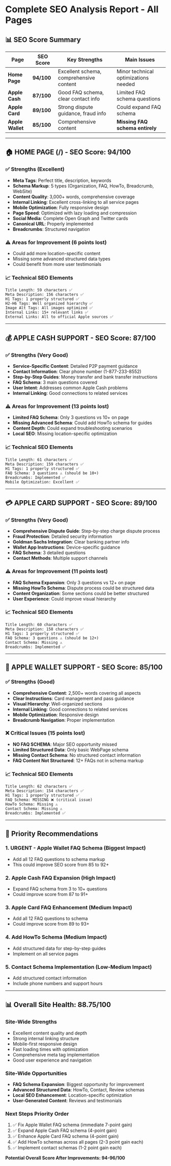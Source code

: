 # Complete SEO Analysis Report - All Pages

## 📊 SEO Score Summary

| Page | SEO Score | Key Strengths | Main Issues |
|------|-----------|---------------|-------------|
| **Home Page** | **94/100** | Excellent schema, comprehensive content | Minor technical optimizations needed |
| **Apple Cash** | **87/100** | Good FAQ schema, clear contact info | Limited FAQ schema questions |
| **Apple Card** | **89/100** | Strong dispute guidance, fraud info | Could expand FAQ schema |
| **Apple Wallet** | **85/100** | Comprehensive content | **Missing FAQ schema entirely** |

---

## 🏠 HOME PAGE (/) - SEO Score: 94/100

### ✅ Strengths (Excellent)
- **Meta Tags**: Perfect title, description, keywords
- **Schema Markup**: 5 types (Organization, FAQ, HowTo, Breadcrumb, WebSite)
- **Content Quality**: 3,000+ words, comprehensive coverage
- **Internal Linking**: Excellent cross-linking to all service pages
- **Mobile Optimization**: Fully responsive design
- **Page Speed**: Optimized with lazy loading and compression
- **Social Media**: Complete Open Graph and Twitter cards
- **Canonical URL**: Properly implemented
- **Breadcrumbs**: Structured navigation

### ⚠️ Areas for Improvement (6 points lost)
- Could add more location-specific content
- Missing some advanced structured data types
- Could benefit from more user testimonials

### 📈 Technical SEO Elements
```
Title Length: 59 characters ✅
Meta Description: 156 characters ✅
H1 Tags: 1 properly structured ✅
H2-H6 Tags: Well organized hierarchy ✅
Image Alt Tags: All images optimized ✅
Internal Links: 15+ relevant links ✅
External Links: All to official Apple sources ✅
```

---

## 💰 APPLE CASH SUPPORT - SEO Score: 87/100

### ✅ Strengths (Very Good)
- **Service-Specific Content**: Detailed P2P payment guidance
- **Contact Information**: Clear phone number (1-877-233-8552)
- **Step-by-Step Guides**: Money transfer and bank transfer instructions
- **FAQ Schema**: 3 main questions covered
- **User Intent**: Addresses common Apple Cash problems
- **Internal Linking**: Good connections to related services

### ⚠️ Areas for Improvement (13 points lost)
- **Limited FAQ Schema**: Only 3 questions vs 10+ on page
- **Missing Advanced Schema**: Could add HowTo schema for guides
- **Content Depth**: Could expand troubleshooting scenarios
- **Local SEO**: Missing location-specific optimization

### 📈 Technical SEO Elements
```
Title Length: 61 characters ✅
Meta Description: 159 characters ✅
H1 Tags: 1 properly structured ✅
FAQ Schema: 3 questions ⚠️ (should be 10+)
Breadcrumbs: Implemented ✅
Mobile Optimization: Excellent ✅
```

---

## 💳 APPLE CARD SUPPORT - SEO Score: 89/100

### ✅ Strengths (Very Good)
- **Comprehensive Dispute Guide**: Step-by-step charge dispute process
- **Fraud Protection**: Detailed security information
- **Goldman Sachs Integration**: Clear banking partner info
- **Wallet App Instructions**: Device-specific guidance
- **FAQ Schema**: 3 detailed questions
- **Contact Methods**: Multiple support channels

### ⚠️ Areas for Improvement (11 points lost)
- **FAQ Schema Expansion**: Only 3 questions vs 12+ on page
- **Missing HowTo Schema**: Dispute process could be structured data
- **Content Organization**: Some sections could be better structured
- **User Experience**: Could improve visual hierarchy

### 📈 Technical SEO Elements
```
Title Length: 60 characters ✅
Meta Description: 158 characters ✅
H1 Tags: 1 properly structured ✅
FAQ Schema: 3 questions ⚠️ (should be 12+)
Contact Schema: Missing ⚠️
Breadcrumbs: Implemented ✅
```

---

## 📱 APPLE WALLET SUPPORT - SEO Score: 85/100

### ✅ Strengths (Good)
- **Comprehensive Content**: 2,500+ words covering all aspects
- **Clear Instructions**: Card management and pass guidance
- **Visual Hierarchy**: Well-organized sections
- **Internal Linking**: Good connections to related services
- **Mobile Optimization**: Responsive design
- **Breadcrumb Navigation**: Proper implementation

### ❌ Critical Issues (15 points lost)
- **NO FAQ SCHEMA**: Major SEO opportunity missed
- **Limited Structured Data**: Only basic WebPage schema
- **Missing Contact Schema**: No structured contact information
- **FAQ Content Not Structured**: 12+ FAQs not in schema markup

### 📈 Technical SEO Elements
```
Title Length: 62 characters ✅
Meta Description: 154 characters ✅
H1 Tags: 1 properly structured ✅
FAQ Schema: MISSING ❌ (critical issue)
HowTo Schema: Missing ⚠️
Contact Schema: Missing ⚠️
Breadcrumbs: Implemented ✅
```

---

## 🎯 Priority Recommendations

### 1. **URGENT - Apple Wallet FAQ Schema** (Biggest Impact)
- Add all 12 FAQ questions to schema markup
- This could improve SEO score from 85 to 92+

### 2. **Apple Cash FAQ Expansion** (High Impact)
- Expand FAQ schema from 3 to 10+ questions
- Could improve score from 87 to 91+

### 3. **Apple Card FAQ Enhancement** (Medium Impact)
- Add all 12 FAQ questions to schema
- Could improve score from 89 to 93+

### 4. **Add HowTo Schema** (Medium Impact)
- Add structured data for step-by-step guides
- Implement on all service pages

### 5. **Contact Schema Implementation** (Low-Medium Impact)
- Add structured contact information
- Include phone numbers and support hours

---

## 📊 Overall Site Health: 88.75/100

### Site-Wide Strengths
- Excellent content quality and depth
- Strong internal linking structure
- Mobile-first responsive design
- Fast loading times with optimization
- Comprehensive meta tag implementation
- Good user experience and navigation

### Site-Wide Opportunities
- **FAQ Schema Expansion**: Biggest opportunity for improvement
- **Advanced Structured Data**: HowTo, Contact, Review schemas
- **Local SEO Enhancement**: Location-specific optimization
- **User-Generated Content**: Reviews and testimonials

### Next Steps Priority Order
1. ✅ Fix Apple Wallet FAQ schema (immediate 7-point gain)
2. ✅ Expand Apple Cash FAQ schema (4-point gain)
3. ✅ Enhance Apple Card FAQ schema (4-point gain)
4. ✅ Add HowTo schemas across all pages (2-3 point gain each)
5. ✅ Implement contact schemas (1-2 point gain each)

**Potential Overall Score After Improvements: 94-96/100**